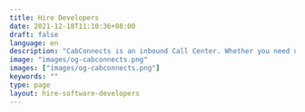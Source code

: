 ```yaml
---
title: Hire Developers
date: 2021-12-18T11:10:36+08:00
draft: false
language: en
description: "CabConnects is an inbound Call Center. Whether you need us to handle calls on a 24/7 basis or supplement your team when they are overloaded, we will never miss your incoming call."
image: "images/og-cabconnects.png"
images: ["images/og-cabconnects.png"]
keywords: ""
type: page
layout: hire-software-developers
---
```

